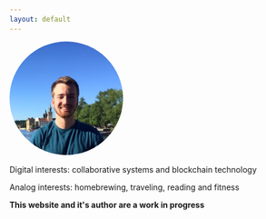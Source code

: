 ```yaml
---
layout: default
---
```


<img src="/assets/taschuk-headshot.jpg" width="200" height="*" style="border-radius: 100px"/>
<p>
Digital interests: collaborative systems and blockchain technology
</p>
<p>
Analog interests: homebrewing, traveling, reading and fitness
</p>

<strong>This website and it's author are a work in progress</strong>
